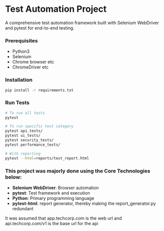 # Test Automation Project

A comprehensive test automation framework built with Selenium WebDriver and pytest for end-to-end testing.

### Prerequisites
- Python3
- Selenium
- Chrome browser etc
- ChromeDriver etc

### Installation
```bash
pip install -r requirements.txt
```

### Run Tests
```bash
# To run all tests
pytest

# To run specific test category
pytest api_tests/
pytest ui_tests/
pytest security_tests/
pytest performance_tests/

# With reporting
pytest --html=reports/test_report.html
```

### This project was majorly done using the Core Technologies below:
- **Selenium WebDriver**: Browser automation
- **pytest**: Test framework and execution
- **Python**: Primary programming language
- **pytest-html**: report generator, thereby making the report_generator.py redundant


It was assumed that app.techcorp.com is the web url and api.techcorp.com/v1 is the base url for the api


